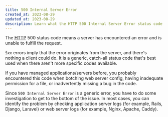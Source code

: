 ```yaml
---
title: 500 Internal Server Error
created_at: 2023-08-29
updated_at: 2023-08-29
description: Learn what the HTTP 500 Internal Server Error status code means and when it is used.
---
```


The <abbr title="Hypertext Transfer Protocol">HTTP</abbr> 500 status code means a server has encountered an error and is unable to fulfill the request.

`5xx` errors imply that the error originates from the server, and there's nothing a client could do. It is a generic, catch-all status code that's best used when there aren't more specific codes available.

If you have managed applications/servers before, you probably encountered this code when botching web server config, having inadequate permission for a file, or inadvertently missing a bug in the code.

Since `500 Internal Server Error` is a generic error, you have to do some investigation to get to the bottom of the issue. In most cases, you can identify the problem by checking application server logs (for example, Rails, Django, Laravel) or web server logs (for example, Nginx, Apache, Caddy).

